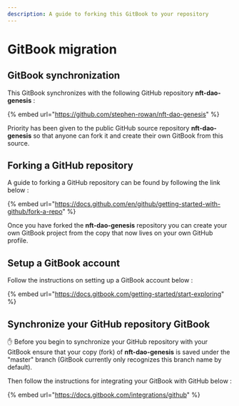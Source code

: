 ```yaml
---
description: A guide to forking this GitBook to your repository
---
```


# GitBook migration

## GitBook synchronization

This GitBook synchronizes with the following GitHub repository **nft-dao-genesis** :

{% embed url="https://github.com/stephen-rowan/nft-dao-genesis" %}

Priority has been given to the public GitHub source repository **nft-dao-genesis** so that anyone can fork it and create their own GitBook from this source.

## Forking a GitHub repository

A guide to forking a GitHub repository can be found by following the link below :

{% embed url="https://docs.github.com/en/github/getting-started-with-github/fork-a-repo" %}

Once you have forked the  **nft-dao-genesis** repository you can create your own GitBook project from the copy that now lives on your own GitHub profile.

## Setup a GitBook account

Follow the instructions on setting up a GitBook account below :

{% embed url="https://docs.gitbook.com/getting-started/start-exploring" %}

## Synchronize your GitHub repository GitBook

✋ Before you begin to synchronize your GitHub repository with your GitBook ensure that your copy \(fork\) of **nft-dao-genesis** is saved under the "master" branch \(GitBook currently only recognizes this branch name by default\).

Then follow the instructions for integrating your GitBook with GitHub below :

{% embed url="https://docs.gitbook.com/integrations/github" %}











